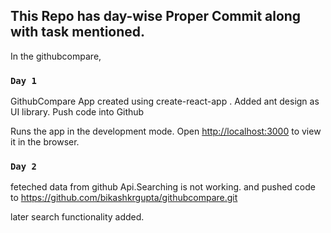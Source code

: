 
## This Repo has day-wise Proper Commit along with task mentioned.

In the githubcompare,

### `Day 1`
GithubCompare App created using create-react-app <name-of-app>.
Added ant design as UI library.
Push code into Github


Runs the app in the development mode.
Open [http://localhost:3000](http://localhost:3000) to view it in the browser.

### `Day 2`
feteched data from github Api.Searching is not working.
and pushed code to https://github.com/bikashkrgupta/githubcompare.git

later
search functionality added.